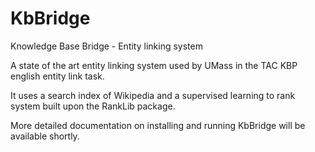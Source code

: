 KbBridge
========

Knowledge Base Bridge - Entity linking system

A state of the art entity linking system used by UMass in the TAC KBP english entity link task.

It uses a search index of Wikipedia and a supervised learning to rank system built upon the RankLib package.

More detailed documentation on installing and running KbBridge will be available shortly.

